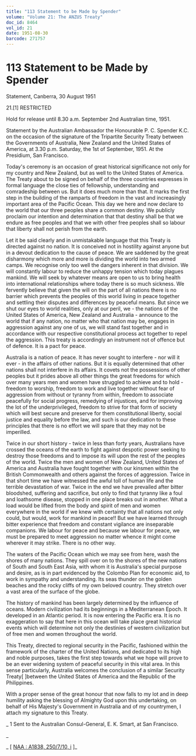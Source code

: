 ```yaml
---
title: "113 Statement to be Made by Spender"
volume: "Volume 21: The ANZUS Treaty"
doc_id: 8464
vol_id: 21
date: 1951-08-30
barcode: 271757
---
```


# 113 Statement to be Made by Spender

Statement, Canberra, 30 August 1951

21.[1] RESTRICTED

Hold for release until 8.30 a.m. September 2nd Australian time, 1951.

Statement by the Australian Ambassador the Honourable P. C. Spender K.C. on the occasion of the signature of the Tripartite Security Treaty between the Governments of Australia, New Zealand and the United States of America, at 3.30 p.m. Saturday, the 1st of September, 1951. At the Presidium, San Francisco.

Today's ceremony is an occasion of great historical significance not only for my country and New Zealand, but as well to the United States of America. The Treaty about to be signed on behalf of the three countries expresses in formal language the close ties of fellowship, understanding and comradeship between us. But it does much more than that. It marks the first step in the building of the ramparts of freedom in the vast and increasingly important area of the Pacific Ocean. This day we here and now declare to the world that our three peoples share a common destiny. We publicly proclaim our intention and determination that that destiny shall be that we endure as free peoples and that we with other free peoples shall so labour that liberty shall not perish from the earth.

Let it be said clearly and in unmistakable language that this Treaty is directed against no nation. It is conceived not in hostility against anyone but in a devout dedication to the cause of peace. We are saddened by the great disharmony which more and more is dividing the world into two armed camps. We recognise only too well the dangers inherent in that division. We will constantly labour to reduce the unhappy tension which today plagues mankind. We will seek by whatever means are open to us to bring health into international relationships where today there is so much sickness. We fervently believe that given the will on the part of all nations there is no barrier which prevents the peoples of this world living in peace together and settling their disputes and differences by peaceful means. But since we shut our eyes to world realities, only at our peril, we - the nations of the United States of America, New Zealand and Australia - announce to the world that if any nation, no matter who that nation may be, engages in aggression against any one of us, we will stand fast together and in accordance with our respective constitutional process act together to repel the aggression. This treaty is accordingly an instrument not of offence but of defence. It is a pact for peace.

Australia is a nation of peace. It has never sought to interfere - nor will it ever - in the affairs of other nations. But it is equally determined that other nations shall not interfere in its affairs. It covets not the possessions of other peoples but it prides above all other things the great freedoms for which over many years men and women have struggled to achieve and to hold - freedom to worship, freedom to work and live together without fear of aggression from without or tyranny from within, freedom to associate peacefully for social progress, remedying of injustices, and for improving the lot of the underprivileged, freedom to strive for that form of society which will best secure and preserve for them constitutional liberty, social justice and equality before the law, and such is our dedication to these principles that there is no effort we will spare that they may not be imperilled.

Twice in our short history - twice in less than forty years, Australians have crossed the oceans of the earth to fight against despotic power seeking to destroy those freedoms and to impose its will upon the rest of the peoples of the world. Twice the men and women of New Zealand, United States of America and Australia have fought together with our kinsmen within the British Commonwealth and others against the forces of aggression. Twice in that short time we have witnessed the awful toll of human life and the terrible devastation of war. Twice in the end we have prevailed after bitter bloodshed, suffering and sacrifice, but only to find that tyranny like a foul and loathsome disease, stopped in one place breaks out in another. What a load would be lifted from the body and spirit of men and women everywhere in the world if we knew with certainty that all nations not only could, but would, work for mankind in peace!! But we have learned through bitter experience that freedom and constant vigilance are inseparable companions. We labour for peace and because we labour for peace, we must be prepared to meet aggression no matter whence it might come wherever it may strike. There is no other way.

The waters of the Pacific Ocean which we may see from here, wash the shores of many nations. They spill over on to the shores of the new nations of South and South East Asia, with whom it is Australia's special purpose and desire, as is in part evidenced by the Colombo Plan for economic aid, to work in sympathy and understanding. Its seas thunder on the golden beaches and the rocky cliffs of my own beloved country. They stretch over a vast area of the surface of the globe.

The history of mankind has been largely determined by the influence of oceans. Modern civilization had its beginnings in a Mediterranean Epoch. It developed in an Atlantic period. It is now entering the Pacific era. It is no exaggeration to say that here in this ocean will take place great historical events which will determine not only the destinies of western civilization but of free men and women throughout the world.

This Treaty, directed to regional security in the Pacific, fashioned within the framework of the charter of the United Nations, and dedicated to its high and noble purposes, takes the first step towards what we hope will prove to be an ever widening system of peaceful security in this vital area. In this sense particularly, Australia welcomes the conclusion of a similar Security Treaty[ ]between the United States of America and the Republic of the Philippines.

With a proper sense of the great honour that now falls to my lot and in deep humility asking the blessing of Almighty God upon this undertaking, on behalf of His Majesty's Government in Australia and of my countrymen, I attach my signature to this Treaty.

_ 1 Sent to the Australian Consul-General, E. K. Smart, at San Francisco.

_

_ [ [NAA : A1838, 250/7/10, i](http://www.naa.gov.au/cgi-bin/Search?O=I&Number=271757) ]_
